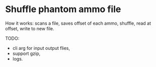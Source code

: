 # Shuffle phantom ammo file

How it works: scans a file, saves offset of each ammo, shuffle, read at offset, write to new file.

TODO:
* cli arg for input output flies,
* support gzip,
* logs.